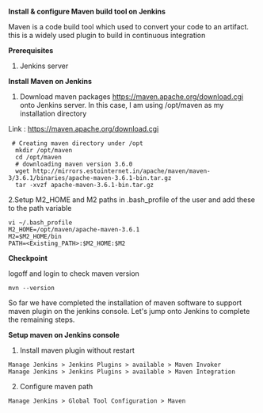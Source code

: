 **Install & configure Maven build tool on Jenkins**

Maven is a code build tool which used to convert your code to an artifact. this is a widely used plugin to build in continuous integration

**Prerequisites**

1. Jenkins server

**Install Maven on Jenkins**

1. Download maven packages https://maven.apache.org/download.cgi onto Jenkins server. In this case, I am using /opt/maven as my installation directory

Link : https://maven.apache.org/download.cgi
    
     # Creating maven directory under /opt
      mkdir /opt/maven
      cd /opt/maven
      # downloading maven version 3.6.0
      wget http://mirrors.estointernet.in/apache/maven/maven-3/3.6.1/binaries/apache-maven-3.6.1-bin.tar.gz
      tar -xvzf apache-maven-3.6.1-bin.tar.gz

2.Setup M2_HOME and M2 paths in .bash_profile of the user and add these to the path variable
    
    vi ~/.bash_profile
    M2_HOME=/opt/maven/apache-maven-3.6.1
    M2=$M2_HOME/bin
    PATH=<Existing_PATH>:$M2_HOME:$M2

**Checkpoint**

logoff and login to check maven version
    
    mvn --version
So far we have completed the installation of maven software to support maven plugin on the jenkins console. Let's jump onto Jenkins to complete the remaining steps.

**Setup maven on Jenkins console**
  
  1. Install maven plugin without restart
    
    Manage Jenkins > Jenkins Plugins > available > Maven Invoker
    Manage Jenkins > Jenkins Plugins > available > Maven Integration
  2. Configure maven path
  
    Manage Jenkins > Global Tool Configuration > Maven